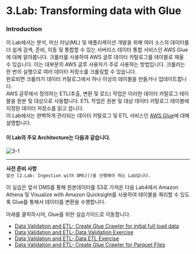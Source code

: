 # 3.Lab: Transforming data with Glue
### Introduction

이 Lab에서는 분석, 머신 러닝(ML) 및 애플리케이션 개발을 위해 여러 소스의 데이터를 더 쉽게 검색, 준비, 이동 및 통합할 수 있는 서버리스 데이터 통합 서비스인 AWS Glue에 대해 알아봅니다. 크롤러를 사용하여 AWS 글루 데이터 카탈로그를 테이블로 채울 수 있습니다. 이는 대부분의 AWS 글루 사용자가 주로 사용하는 방법입니다. 크롤러는 한 번의 실행으로 여러 데이터 저장소를 크롤링할 수 있습니다. <br/>완료되면 크롤러가 데이터 카탈로그에서 하나 이상의 테이블을 만들거나 업데이트합니다. <br/>AWS 글루에서 정의하는 ETL(추출, 변환 및 로드) 작업은 이러한 데이터 카탈로그 테이블을 원본 및 대상으로 사용합니다. 
ETL 작업은 원본 및 대상 데이터 카탈로그 테이블에 지정된 데이터 저장소를 읽고 씁니다.
<br/>이 Lab에서는 완벽하게 관리되는 데이터 카탈로그 및 ETL 서비스인 [AWS Glue](https://aws.amazon.com/ko/glue/?whats-new-cards.sort-by=item.additionalFields.postDateTime&whats-new-cards.sort-order=desc)에 대해 설명합니다.

#### 이 Lab의 주요 **Architecture는** 다음과 같습니다.
![3-1](https://user-images.githubusercontent.com/105655711/191423889-82cbe5df-3c4e-4e90-b42f-cd728b1da5f3.png)

---
**사전 준비 사항**\
```앞선 [2.Lab: Ingestion with DMS]()을 선행해야 하는 Lab입니다.```

이 실습은 앞서 DMS를 통해 원본데이터를 S3로 가져온 다음 Lab4에서 Amazon Athena 및 Visualize with Amazon Quicksight를 사용하여 테이블을 쿼리할 수 있도록 Glue를 통해서 데이터를 변환을 수행합니다.

아래를 클릭하시어, Glue를 위한 실습가이드로 이동합니다.
- [Data Validation and ETL- Create Glue Crawler for initial full load data](../detail/3-1.CreateGlueCrawlerforinitialfullloaddata.md)
- [Data Validation and ETL- Data Validation Exercise](../detail/3-2.DataValidationExercise.md)
- [Data Validation and ETL- Data ETL Exercise](../detail/3-3.DataETLExercise.md)
- [Data Validation and ETL- Create Glue Crawler for Parquet Files](../detail/3-4.CreateGlueCrawlerforParquetFiles.md)
